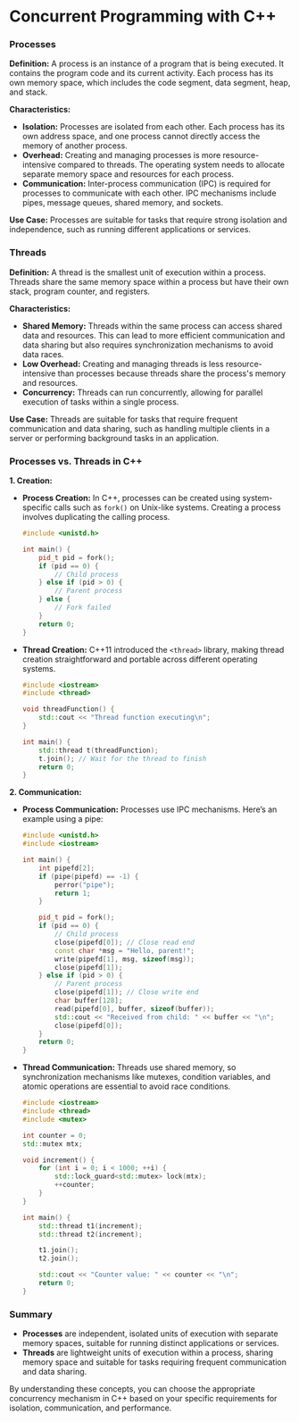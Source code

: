 # Concurrent Programming with C++

### Processes

**Definition:**
A process is an instance of a program that is being executed. It contains the program code and its current activity. Each process has its own memory space, which includes the code segment, data segment, heap, and stack.

**Characteristics:**

- **Isolation:** Processes are isolated from each other. Each process has its own address space, and one process cannot directly access the memory of another process.
- **Overhead:** Creating and managing processes is more resource-intensive compared to threads. The operating system needs to allocate separate memory space and resources for each process.
- **Communication:** Inter-process communication (IPC) is required for processes to communicate with each other. IPC mechanisms include pipes, message queues, shared memory, and sockets.

**Use Case:**
Processes are suitable for tasks that require strong isolation and independence, such as running different applications or services.

### Threads

**Definition:**
A thread is the smallest unit of execution within a process. Threads share the same memory space within a process but have their own stack, program counter, and registers.

**Characteristics:**

- **Shared Memory:** Threads within the same process can access shared data and resources. This can lead to more efficient communication and data sharing but also requires synchronization mechanisms to avoid data races.
- **Low Overhead:** Creating and managing threads is less resource-intensive than processes because threads share the process's memory and resources.
- **Concurrency:** Threads can run concurrently, allowing for parallel execution of tasks within a single process.

**Use Case:**
Threads are suitable for tasks that require frequent communication and data sharing, such as handling multiple clients in a server or performing background tasks in an application.

### Processes vs. Threads in C++

**1. Creation:**

- **Process Creation:**
  In C++, processes can be created using system-specific calls such as `fork()` on Unix-like systems. Creating a process involves duplicating the calling process.

  ```cpp
  #include <unistd.h>

  int main() {
      pid_t pid = fork();
      if (pid == 0) {
          // Child process
      } else if (pid > 0) {
          // Parent process
      } else {
          // Fork failed
      }
      return 0;
  }
  ```

- **Thread Creation:**
  C++11 introduced the `<thread>` library, making thread creation straightforward and portable across different operating systems.

  ```cpp
  #include <iostream>
  #include <thread>

  void threadFunction() {
      std::cout << "Thread function executing\n";
  }

  int main() {
      std::thread t(threadFunction);
      t.join(); // Wait for the thread to finish
      return 0;
  }
  ```

**2. Communication:**

- **Process Communication:**
  Processes use IPC mechanisms. Here’s an example using a pipe:

  ```cpp
  #include <unistd.h>
  #include <iostream>

  int main() {
      int pipefd[2];
      if (pipe(pipefd) == -1) {
          perror("pipe");
          return 1;
      }

      pid_t pid = fork();
      if (pid == 0) {
          // Child process
          close(pipefd[0]); // Close read end
          const char *msg = "Hello, parent!";
          write(pipefd[1], msg, sizeof(msg));
          close(pipefd[1]);
      } else if (pid > 0) {
          // Parent process
          close(pipefd[1]); // Close write end
          char buffer[128];
          read(pipefd[0], buffer, sizeof(buffer));
          std::cout << "Received from child: " << buffer << "\n";
          close(pipefd[0]);
      }
      return 0;
  }
  ```

- **Thread Communication:**
  Threads use shared memory, so synchronization mechanisms like mutexes, condition variables, and atomic operations are essential to avoid race conditions.

  ```cpp
  #include <iostream>
  #include <thread>
  #include <mutex>

  int counter = 0;
  std::mutex mtx;

  void increment() {
      for (int i = 0; i < 1000; ++i) {
          std::lock_guard<std::mutex> lock(mtx);
          ++counter;
      }
  }

  int main() {
      std::thread t1(increment);
      std::thread t2(increment);

      t1.join();
      t2.join();

      std::cout << "Counter value: " << counter << "\n";
      return 0;
  }
  ```

### Summary

- **Processes** are independent, isolated units of execution with separate memory spaces, suitable for running distinct applications or services.
- **Threads** are lightweight units of execution within a process, sharing memory space and suitable for tasks requiring frequent communication and data sharing.

By understanding these concepts, you can choose the appropriate concurrency mechanism in C++ based on your specific requirements for isolation, communication, and performance.
